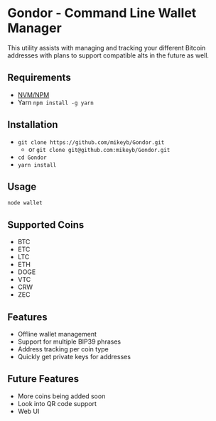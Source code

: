 # Gondor - Command Line Wallet Manager

This utility assists with managing and tracking your different Bitcoin addresses with plans to support compatible alts in the future as well.

## Requirements

- [NVM/NPM](https://github.com/nvm-sh/nvm)
- Yarn `npm install -g yarn`

## Installation
- `git clone https://github.com/mikeyb/Gondor.git`
  - or `git clone git@github.com:mikeyb/Gondor.git`
- `cd Gondor`
- `yarn install`

## Usage
`node wallet`

## Supported Coins
- BTC
- ETC
- LTC
- ETH
- DOGE
- VTC
- CRW
- ZEC

## Features
- Offline wallet management
- Support for multiple BIP39 phrases
- Address tracking per coin type
- Quickly get private keys for addresses

## Future Features
- More coins being added soon
- Look into QR code support
- Web UI